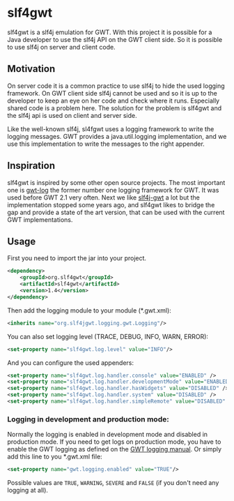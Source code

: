 # slf4gwt

slf4gwt is a slf4j emulation for GWT. With this project it is possible for a Java developer to use the slf4j API on the 
GWT client side. So it is possible to use slf4j on server and client code.

## Motivation
On server code it is a common practice to use slf4j to hide the used logging framework. On GWT client side slf4j cannot 
be used and so it is up to the developer to keep an eye on her code and check where it runs. Especially shared code is a
problem here. The solution for the problem is slf4gwt and the slf4j api is used on client and server side.

Like the well-known slf4j, sl4fgwt uses a logging framework to write the logging messages. GWT provides a java.util.logging 
implementation, and we use this implementation to write the messages to the right appender.

## Inspiration
slf4gwt is inspired by some other open source projects. The most important one is
[gwt-log](https://github.com/fredsa/gwt-log) the former number one logging framework for GWT. It was used before GWT 2.1 very often. Next we like [slf4j-gwt](https://github.com/FinamTrade/slf4j-gwt) a lot
but the implementation stopped some years ago, and slf4gwt likes to bridge the gap and provide a state of the art version,
that can be used with the current GWT implementations.

## Usage

First you need to import the jar into your project.

```xml
<dependency>
    <groupId>org.slf4gwt</groupId>
    <artifactId>slf4gwt</artifactId>
    <version>1.4</version>
</dependency>
```

Then add the logging module to your module (*.gwt.xml):

```xml
<inherits name="org.slf4jgwt.logging.gwt.Logging"/>
```

You can also set logging level (TRACE, DEBUG, INFO, WARN, ERROR):

```xml
<set-property name="slf4gwt.log.level" value="INFO"/>
```

And you can configure the used appenders:

```xml
<set-property name="slf4gwt.log.handler.console" value="ENABLED" />
<set-property name="slf4gwt.log.handler.developmentMode" value="ENABLED" />
<set-property name="slf4gwt.log.handler.hasWidgets" value="DISABLED" />
<set-property name="slf4gwt.log.handler.system" value="DISABLED" />
<set-property name="slf4gwt.log.handler.simpleRemote" value="DISABLED" />
```

### Logging in development and production mode:
Normally the logging is enabled in development mode and disabled in production mode.
If you need to get logs on production mode, you have to enable the GWT logging as defined on the
[GWT logging manual](http://www.gwtproject.org/doc/latest/DevGuideLogging.html#Configuring_GWT_Logging). Or simply add this line to you *.gwt.xml file:

```xml
<set-property name="gwt.logging.enabled" value="TRUE"/>
```

Possible values are <code>TRUE</code>, <code>WARNING</code>, <code>SEVERE</code> and <code>FALSE</code> (if you don't need any logging at all).
